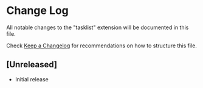 # Change Log

All notable changes to the "tasklist" extension will be documented in this file.

Check [Keep a Changelog](http://keepachangelog.com/) for recommendations on how to structure this file.

## [Unreleased]

- Initial release